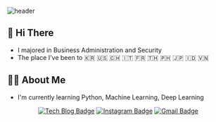 ![header](https://capsule-render.vercel.app/api?type=waving&color=0:ee82ee,100:6a5acd&height=250&section=header&text=Hayeon%20Kang&fontSize=68&fontAlignY=34&desc=Security%20and%20AI%20Developer&descAlignY=55&animation=twinkling&fontColor=ffffff)

## 👋 Hi There  

- I majored in Business Administration and Security
- The place I've been to 🇰🇷 🇺🇸 🇨🇭 🇮🇹 🇫🇷 🇹🇭 🇵🇭 🇯🇵 🇮🇩 🇻🇳
  
## 🙋‍♀️ About Me  

- I'm currently learning Python, Machine Learning, Deep Learning  

<div align=center>

[![Tech Blog Badge](http://img.shields.io/badge/-Tech%20blog-black?style=flat-square&logo=github&link=https://gkduss.github.io/)](https://gkduss.github.io/)
[![Instagram Badge](https://img.shields.io/badge/-Instagram-dd2a7b?style=flat-square&logo=instagram&logoColor=white&link=https://www.instagram.com/coco_pome23/)](https://www.instagram.com/coco_pome23/) 
[![Gmail Badge](https://img.shields.io/badge/-Gmail-d14836?style=flat-square&logo=Gmail&logoColor=white&link=mailto:gkduss.dev@gmail.com)](mailto:gkduss.dev@gmail.com)
</div>
